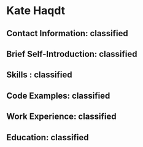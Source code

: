 # Kate Haqdt
## Contact Information: classified
## Brief Self-Introduction: classified
## Skills : classified
## Code Examples: classified
## Work Experience: classified
## Education: classified


